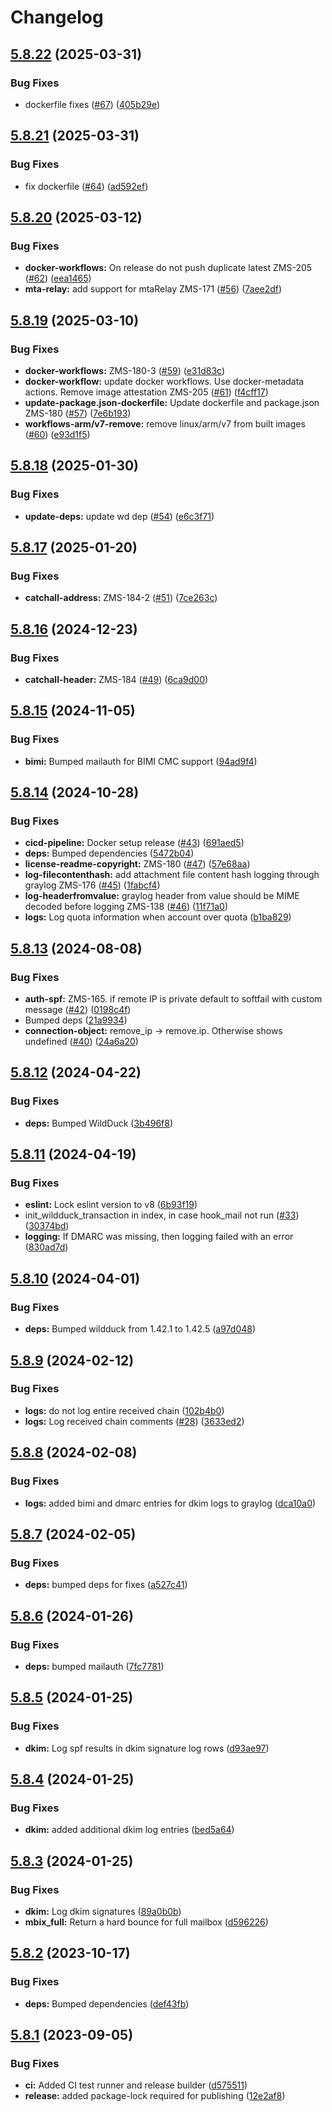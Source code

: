 # Changelog

## [5.8.22](https://github.com/zone-eu/haraka-plugin-wildduck/compare/v5.8.21...v5.8.22) (2025-03-31)


### Bug Fixes

* dockerfile fixes ([#67](https://github.com/zone-eu/haraka-plugin-wildduck/issues/67)) ([405b29e](https://github.com/zone-eu/haraka-plugin-wildduck/commit/405b29e80edf278f7bbec26e4f6ee8639bb983c0))

## [5.8.21](https://github.com/zone-eu/haraka-plugin-wildduck/compare/v5.8.20...v5.8.21) (2025-03-31)


### Bug Fixes

* fix dockerfile ([#64](https://github.com/zone-eu/haraka-plugin-wildduck/issues/64)) ([ad592ef](https://github.com/zone-eu/haraka-plugin-wildduck/commit/ad592ef33a3b087d85263c4f98ac45652d991b1e))

## [5.8.20](https://github.com/zone-eu/haraka-plugin-wildduck/compare/v5.8.19...v5.8.20) (2025-03-12)


### Bug Fixes

* **docker-workflows:** On release do not push duplicate latest ZMS-205 ([#62](https://github.com/zone-eu/haraka-plugin-wildduck/issues/62)) ([eea1465](https://github.com/zone-eu/haraka-plugin-wildduck/commit/eea14658bf33197ff071cf89d69ceff1f65202de))
* **mta-relay:** add support for mtaRelay ZMS-171 ([#56](https://github.com/zone-eu/haraka-plugin-wildduck/issues/56)) ([7aee2df](https://github.com/zone-eu/haraka-plugin-wildduck/commit/7aee2df44e722e48834ba2f9b013768655c9eb66))

## [5.8.19](https://github.com/zone-eu/haraka-plugin-wildduck/compare/v5.8.18...v5.8.19) (2025-03-10)


### Bug Fixes

* **docker-workflows:** ZMS-180-3 ([#59](https://github.com/zone-eu/haraka-plugin-wildduck/issues/59)) ([e31d83c](https://github.com/zone-eu/haraka-plugin-wildduck/commit/e31d83c2a6ef2cb1a057ebdeda5dcde4ef6122e8))
* **docker-workflow:** update docker workflows. Use docker-metadata actions. Remove image attestation ZMS-205 ([#61](https://github.com/zone-eu/haraka-plugin-wildduck/issues/61)) ([f4cff17](https://github.com/zone-eu/haraka-plugin-wildduck/commit/f4cff17732a98b7f40818ef65233c04e37a97728))
* **update-package.json-dockerfile:** Update dockerfile and package.json ZMS-180 ([#57](https://github.com/zone-eu/haraka-plugin-wildduck/issues/57)) ([7e6b193](https://github.com/zone-eu/haraka-plugin-wildduck/commit/7e6b193117b5992d9d8de41f5252278a67abf8f5))
* **workflows-arm/v7-remove:** remove linux/arm/v7 from built images ([#60](https://github.com/zone-eu/haraka-plugin-wildduck/issues/60)) ([e93d1f5](https://github.com/zone-eu/haraka-plugin-wildduck/commit/e93d1f55f55aaafd086fe301875a6c5551651b65))

## [5.8.18](https://github.com/nodemailer/haraka-plugin-wildduck/compare/v5.8.17...v5.8.18) (2025-01-30)


### Bug Fixes

* **update-deps:** update wd dep ([#54](https://github.com/nodemailer/haraka-plugin-wildduck/issues/54)) ([e6c3f71](https://github.com/nodemailer/haraka-plugin-wildduck/commit/e6c3f715c1dec2d5372189d21458a35255ab57f1))

## [5.8.17](https://github.com/nodemailer/haraka-plugin-wildduck/compare/v5.8.16...v5.8.17) (2025-01-20)


### Bug Fixes

* **catchall-address:** ZMS-184-2 ([#51](https://github.com/nodemailer/haraka-plugin-wildduck/issues/51)) ([7ce263c](https://github.com/nodemailer/haraka-plugin-wildduck/commit/7ce263cd7539c6cb939e54b33cf9edb7283cdc76))

## [5.8.16](https://github.com/nodemailer/haraka-plugin-wildduck/compare/v5.8.15...v5.8.16) (2024-12-23)


### Bug Fixes

* **catchall-header:** ZMS-184 ([#49](https://github.com/nodemailer/haraka-plugin-wildduck/issues/49)) ([6ca9d00](https://github.com/nodemailer/haraka-plugin-wildduck/commit/6ca9d009966b860c201e8b0c7c24856263369c3e))

## [5.8.15](https://github.com/nodemailer/haraka-plugin-wildduck/compare/v5.8.14...v5.8.15) (2024-11-05)


### Bug Fixes

* **bimi:** Bumped mailauth for BIMI CMC support ([94ad9f4](https://github.com/nodemailer/haraka-plugin-wildduck/commit/94ad9f4414d7ce65ef34f1c5364393e4cefd9840))

## [5.8.14](https://github.com/nodemailer/haraka-plugin-wildduck/compare/v5.8.13...v5.8.14) (2024-10-28)


### Bug Fixes

* **cicd-pipeline:** Docker setup release ([#43](https://github.com/nodemailer/haraka-plugin-wildduck/issues/43)) ([691aed5](https://github.com/nodemailer/haraka-plugin-wildduck/commit/691aed559eb40778fdda20956c8cf7b3f9c11d01))
* **deps:** Bumped dependencies ([5472b04](https://github.com/nodemailer/haraka-plugin-wildduck/commit/5472b04dce3a368819dd49ddbfca07df0706db90))
* **license-readme-copyright:** ZMS-180 ([#47](https://github.com/nodemailer/haraka-plugin-wildduck/issues/47)) ([57e68aa](https://github.com/nodemailer/haraka-plugin-wildduck/commit/57e68aacfda4d0281883bcbb2b5da5b3d30100db))
* **log-filecontenthash:** add attachment file content hash logging through graylog ZMS-176 ([#45](https://github.com/nodemailer/haraka-plugin-wildduck/issues/45)) ([1fabcf4](https://github.com/nodemailer/haraka-plugin-wildduck/commit/1fabcf4e4616469a9a9103cb4d087db04b890c5f))
* **log-headerfromvalue:** graylog header from value should be MIME decoded before logging ZMS-138 ([#46](https://github.com/nodemailer/haraka-plugin-wildduck/issues/46)) ([11f71a0](https://github.com/nodemailer/haraka-plugin-wildduck/commit/11f71a05c7532ad7c581232640e73b722bb55563))
* **logs:** Log quota information when account over quota ([b1ba829](https://github.com/nodemailer/haraka-plugin-wildduck/commit/b1ba829cd91ea5d34ae38b29ed1615a30b86b9a8))

## [5.8.13](https://github.com/nodemailer/haraka-plugin-wildduck/compare/v5.8.12...v5.8.13) (2024-08-08)


### Bug Fixes

* **auth-spf:** ZMS-165. if remote IP is private default to softfail with custom message ([#42](https://github.com/nodemailer/haraka-plugin-wildduck/issues/42)) ([0198c4f](https://github.com/nodemailer/haraka-plugin-wildduck/commit/0198c4fa6a3518cf2356ea3bf86e0081e93a5540))
* Bumped deps ([21a9934](https://github.com/nodemailer/haraka-plugin-wildduck/commit/21a99345a723b6b441b07dde5c8bb46c0b549ebc))
* **connection-object:** remove_ip -&gt; remove.ip. Otherwise shows undefined ([#40](https://github.com/nodemailer/haraka-plugin-wildduck/issues/40)) ([24a6a20](https://github.com/nodemailer/haraka-plugin-wildduck/commit/24a6a2077d8390de36c40f1f8be46e3a33485e04))

## [5.8.12](https://github.com/nodemailer/haraka-plugin-wildduck/compare/v5.8.11...v5.8.12) (2024-04-22)


### Bug Fixes

* **deps:** Bumped WildDuck ([3b496f8](https://github.com/nodemailer/haraka-plugin-wildduck/commit/3b496f8b2ad814b4acdc3670eea6dd775125032a))

## [5.8.11](https://github.com/nodemailer/haraka-plugin-wildduck/compare/v5.8.10...v5.8.11) (2024-04-19)


### Bug Fixes

* **eslint:** Lock eslint version to v8 ([6b93f19](https://github.com/nodemailer/haraka-plugin-wildduck/commit/6b93f19a5eb3b189c92170138bf5bc8f6ec1a762))
* init_wildduck_transaction in index, in case hook_mail not run ([#33](https://github.com/nodemailer/haraka-plugin-wildduck/issues/33)) ([30374bd](https://github.com/nodemailer/haraka-plugin-wildduck/commit/30374bd3621f723ee6069eb5f5a6bdfff68c9934))
* **logging:** If DMARC was missing, then logging failed with an error ([830ad7d](https://github.com/nodemailer/haraka-plugin-wildduck/commit/830ad7dfe7c0f38949d90d7a9ca97a3c22f0065d))

## [5.8.10](https://github.com/nodemailer/haraka-plugin-wildduck/compare/v5.8.9...v5.8.10) (2024-04-01)


### Bug Fixes

* **deps:** Bumped wildduck from 1.42.1 to 1.42.5 ([a97d048](https://github.com/nodemailer/haraka-plugin-wildduck/commit/a97d048ee240afa219adaf2d58c08c655bf66aeb))

## [5.8.9](https://github.com/nodemailer/haraka-plugin-wildduck/compare/v5.8.8...v5.8.9) (2024-02-12)


### Bug Fixes

* **logs:** do not log entire received chain ([102b4b0](https://github.com/nodemailer/haraka-plugin-wildduck/commit/102b4b0268c97c575090db38700e9ad02a03c26a))
* **logs:** Log received chain comments ([#28](https://github.com/nodemailer/haraka-plugin-wildduck/issues/28)) ([3633ed2](https://github.com/nodemailer/haraka-plugin-wildduck/commit/3633ed20548ba1ff91fa1c0c8ac2b23c63d8886e))

## [5.8.8](https://github.com/nodemailer/haraka-plugin-wildduck/compare/v5.8.7...v5.8.8) (2024-02-08)


### Bug Fixes

* **logs:** added bimi and dmarc entries for dkim logs to graylog ([dca10a0](https://github.com/nodemailer/haraka-plugin-wildduck/commit/dca10a02b9e765327ee506ca7549b5d5e3911333))

## [5.8.7](https://github.com/nodemailer/haraka-plugin-wildduck/compare/v5.8.6...v5.8.7) (2024-02-05)


### Bug Fixes

* **deps:** bumped deps for fixes ([a527c41](https://github.com/nodemailer/haraka-plugin-wildduck/commit/a527c41bf74cdbc2d223d1bfca468094b0db1d76))

## [5.8.6](https://github.com/nodemailer/haraka-plugin-wildduck/compare/v5.8.5...v5.8.6) (2024-01-26)


### Bug Fixes

* **deps:** bumped mailauth ([7fc7781](https://github.com/nodemailer/haraka-plugin-wildduck/commit/7fc77814615c6426915778a79b5c366ec9c494a9))

## [5.8.5](https://github.com/nodemailer/haraka-plugin-wildduck/compare/v5.8.4...v5.8.5) (2024-01-25)


### Bug Fixes

* **dkim:** Log spf results in dkim signature log rows ([d93ae97](https://github.com/nodemailer/haraka-plugin-wildduck/commit/d93ae973b756271850f837d4897417910834485e))

## [5.8.4](https://github.com/nodemailer/haraka-plugin-wildduck/compare/v5.8.3...v5.8.4) (2024-01-25)


### Bug Fixes

* **dkim:** added additional dkim log entries ([bed5a64](https://github.com/nodemailer/haraka-plugin-wildduck/commit/bed5a640b041fe8370afa9dd55e83ae2ed67bee7))

## [5.8.3](https://github.com/nodemailer/haraka-plugin-wildduck/compare/v5.8.2...v5.8.3) (2024-01-25)


### Bug Fixes

* **dkim:** Log dkim signatures ([89a0b0b](https://github.com/nodemailer/haraka-plugin-wildduck/commit/89a0b0bbec4cca5a2b12f620d04220d01771915b))
* **mbix_full:** Return a hard bounce for full mailbox ([d596226](https://github.com/nodemailer/haraka-plugin-wildduck/commit/d59622638b5599418ff062d5bd2ace1011c17f02))

## [5.8.2](https://github.com/nodemailer/haraka-plugin-wildduck/compare/v5.8.1...v5.8.2) (2023-10-17)


### Bug Fixes

* **deps:** Bumped dependencies ([def43fb](https://github.com/nodemailer/haraka-plugin-wildduck/commit/def43fb9eaee7ac4ab76ccb91f38a33c41693d4f))

## [5.8.1](https://github.com/nodemailer/haraka-plugin-wildduck/compare/v5.8.0...v5.8.1) (2023-09-05)


### Bug Fixes

* **ci:** Added CI test runner and release builder ([d575511](https://github.com/nodemailer/haraka-plugin-wildduck/commit/d5755118a904a35d2737c63b2780cb5151f55a22))
* **release:** added package-lock required for publishing ([12e2af8](https://github.com/nodemailer/haraka-plugin-wildduck/commit/12e2af890d3072e175b47e230241114a57487ea7))
